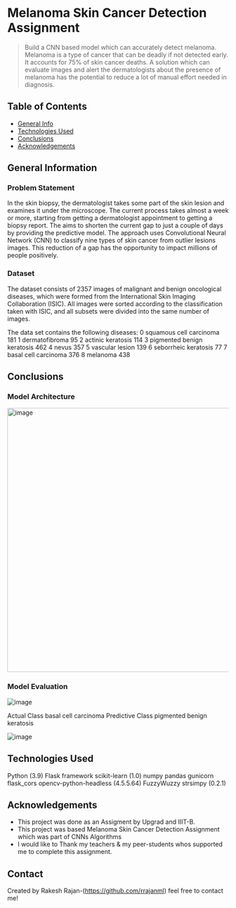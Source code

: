 # Melanoma Skin Cancer Detection Assignment
> Build a CNN based model which can accurately detect melanoma. Melanoma is a type of cancer that can be deadly if not detected early. It accounts for 75% of skin cancer deaths. A solution which can evaluate images and alert the dermatologists about the presence of melanoma has the potential to reduce a lot of manual effort needed in diagnosis.

## Table of Contents
* [General Info](#general-information)
* [Technologies Used](#technologies-used)
* [Conclusions](#conclusions)
* [Acknowledgements](#acknowledgements)

<!-- You can include any other section that is pertinent to your problem -->

## General Information
### Problem Statement
In the skin biopsy, the dermatologist takes some part of the skin lesion and examines it under the microscope. The current process takes almost a week or more, starting from getting a dermatologist appointment to getting a biopsy report. The aims to shorten the current gap to just a couple of days by providing the predictive model. The approach uses Convolutional Neural Network (CNN) to classify nine types of skin cancer from outlier lesions images. This reduction of a gap has the opportunity to impact millions of people positively.

### Dataset
The dataset consists of 2357 images of malignant and benign oncological diseases, which were formed from the International Skin Imaging Collaboration (ISIC). All images were sorted according to the classification taken with ISIC, and all subsets were divided into the same number of images.

The data set contains the following diseases:
0	squamous cell carcinoma	181
1	dermatofibroma	95
2	actinic keratosis	114
3	pigmented benign keratosis	462
4	nevus	357
5	vascular lesion	139
6	seborrheic keratosis	77
7	basal cell carcinoma	376
8	melanoma	438

## Conclusions
### Model Architecture
<img width="602" alt="image" src="https://github.com/rrajanml/MelanomaDetectionAssignment_rrajan/assets/99160338/bdf80c14-9375-41d8-88da-a59599c3d4eb">

### Model Evaluation
![image](https://github.com/rrajanml/MelanomaDetectionAssignment_rrajan/assets/99160338/8822b162-747b-4ce1-af94-f5c3148608b4)

Actual Class basal cell carcinoma
Predictive Class pigmented benign keratosis

![image](https://github.com/rrajanml/MelanomaDetectionAssignment_rrajan/assets/99160338/e496680e-e967-48cf-865d-759f77f08cf1)


## Technologies Used
Python (3.9)
Flask framework 
scikit-learn (1.0)
numpy
pandas
gunicorn
flask_cors
opencv-python-headless (4.5.5.64)
FuzzyWuzzy
strsimpy (0.2.1)

## Acknowledgements
- This project was done as an Assigment by Upgrad and IIIT-B.
- This project was based Melanoma Skin Cancer Detection Assignment which was part of CNNs Algorithms
- I would like to Thank my teachers & my peer-students whos supported me to complete this assignment.

## Contact
Created by Rakesh Rajan-(https://github.com/rrajanml) feel free to contact me!
